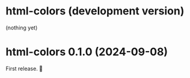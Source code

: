 # html-colors (development version)

(nothing yet)

# html-colors 0.1.0 (2024-09-08)

First release. 🎉

